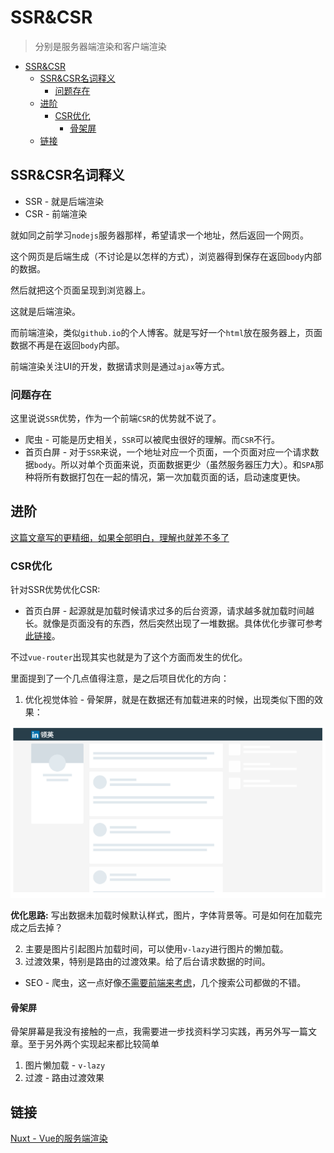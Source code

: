 # SSR&CSR
> 分别是服务器端渲染和客户端渲染

<!-- TOC -->

- [SSR&CSR](#ssrcsr)
  - [SSR&CSR名词释义](#ssrcsr名词释义)
    - [问题存在](#问题存在)
  - [进阶](#进阶)
    - [CSR优化](#csr优化)
      - [骨架屏](#骨架屏)
  - [链接](#链接)

<!-- /TOC -->

## SSR&CSR名词释义

* SSR - 就是后端渲染
* CSR - 前端渲染

就如同之前学习`nodejs`服务器那样，希望请求一个地址，然后返回一个网页。

这个网页是后端生成（不讨论是以怎样的方式），浏览器得到保存在返回`body`内部的数据。

然后就把这个页面呈现到浏览器上。

这就是后端渲染。

而前端渲染，类似`github.io`的个人博客。就是写好一个`html`放在服务器上，页面数据不再是在返回`body`内部。

前端渲染关注UI的开发，数据请求则是通过`ajax`等方式。

### 问题存在

这里说说`SSR`优势，作为一个前端`CSR`的优势就不说了。

* 爬虫 - 可能是历史相关，`SSR`可以被爬虫很好的理解。而`CSR`不行。
* 首页白屏 - 对于`SSR`来说，一个地址对应一个页面，一个页面对应一个请求数据`body`。所以对单个页面来说，页面数据更少（虽然服务器压力大）。和`SPA`那种将所有数据打包在一起的情况，第一次加载页面的话，启动速度更快。

## 进阶

[这篇文章写的更精细，如果全部明白，理解也就差不多了](https://github.com/camsong/blog/issues/8)

### CSR优化

针对SSR优势优化CSR:

* 首页白屏 - 起源就是加载时候请求过多的后台资源，请求越多就加载时间越长。就像是页面没有的东西，然后突然出现了一堆数据。具体优化步骤可参考[此链接](https://zhuanlan.zhihu.com/p/29433875)。

不过`vue-router`出现其实也就是为了这个方面而发生的优化。

里面提到了一个几点值得注意，是之后项目优化的方向：

1. 优化视觉体验 - 骨架屏，就是在数据还有加载进来的时候，出现类似下图的效果：

![首屏优化](./img/firstpage.png)

**优化思路:** 写出数据未加载时候默认样式，图片，字体背景等。可是如何在加载完成之后去掉？

2. 主要是图片引起图片加载时间，可以使用`v-lazy`进行图片的懒加载。
3. 过渡效果，特别是路由的过渡效果。给了后台请求数据的时间。

* SEO - 爬虫，这一点好像[不需要前端来考虑](https://www.zhihu.com/question/68677077)，几个搜索公司都做的不错。

#### 骨架屏

骨架屏幕是我没有接触的一点，我需要进一步找资料学习实践，再另外写一篇文章。至于另外两个实现起来都比较简单

1. 图片懒加载 - `v-lazy`
2. 过渡 - 路由过渡效果


## 链接

[Nuxt - Vue的服务端渲染](https://zh.nuxtjs.org/)